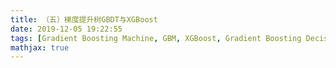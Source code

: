 ```yaml
---
title: （五）梯度提升树GBDT与XGBoost
date: 2019-12-05 19:22:55
tags: [Gradient Boosting Machine, GBM, XGBoost, Gradient Boosting Decision Tree, GBDT, 梯度提升树, GBDT, GBM]
mathjax: true
---
```


